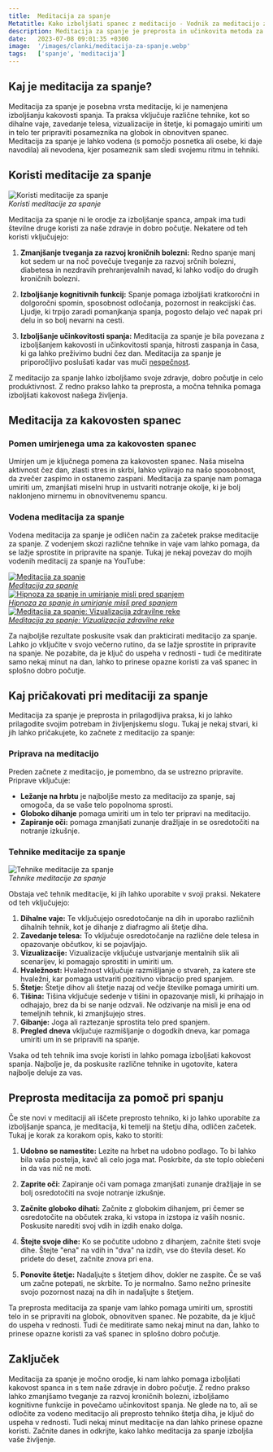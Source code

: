```yaml
---
title:  Meditacija za spanje
Metatitle: Kako izboljšati spanec z meditacijo - Vodnik za meditacijo za spanje
description: Meditacija za spanje je preprosta in učinkovita metoda za izboljšanje spanca. Naša stran vam ponuja vse, kar morate vedeti o meditaciji za spanje, od koristi do tehnik in vodenih meditacij.
date:   2023-07-08 09:01:35 +0300
image:  '/images/clanki/meditacija-za-spanje.webp'
tags:   ['spanje', 'meditacija']
---
```



## Kaj je meditacija za spanje?

Meditacija za spanje je posebna vrsta meditacije, ki je namenjena izboljšanju kakovosti spanja. Ta praksa vključuje različne tehnike, kot so dihalne vaje, zavedanje telesa, vizualizacije in štetje, ki pomagajo umiriti um in telo ter pripraviti posameznika na globok in obnovitven spanec. Meditacija za spanje je lahko vodena (s pomočjo posnetka ali osebe, ki daje navodila) ali nevodena, kjer posameznik sam sledi svojemu ritmu in tehniki.

## Koristi meditacije za spanje

<div class="gallery-box">
  <div class="gallery">
    <img alt="Koristi meditacije za spanje" src="/images/clanki/koristi-meditacije-za-spanje.webp">
  </div>
  <em>Koristi meditacije za spanje</em>
</div>

Meditacija za spanje ni le orodje za izboljšanje spanca, ampak ima tudi številne druge koristi za naše zdravje in dobro počutje. Nekatere od teh koristi vključujejo:

1. **Zmanjšanje tveganja za razvoj kroničnih bolezni:** Redno spanje manj kot sedem ur na noč povečuje tveganje za razvoj srčnih bolezni, diabetesa in nezdravih prehranjevalnih navad, ki lahko vodijo do drugih kroničnih bolezni.

2. **Izboljšanje kognitivnih funkcij:** Spanje pomaga izboljšati kratkoročni in dolgoročni spomin, sposobnost odločanja, pozornost in reakcijski čas. Ljudje, ki trpijo zaradi pomanjkanja spanja, pogosto delajo več napak pri delu in so bolj nevarni na cesti.

3. **Izboljšanje učinkovitosti spanja:** Meditacija za spanje je bila povezana z izboljšanjem kakovosti in učinkovitosti spanja, hitrosti zaspanja in časa, ki ga lahko preživimo budni čez dan. Meditacija za spanje je priporočljivo poslušati kadar vas muči [nespečnost](/nespecnost). 

Z meditacijo za spanje lahko izboljšamo svoje zdravje, dobro počutje in celo produktivnost. Z redno prakso lahko ta preprosta, a močna tehnika pomaga izboljšati kakovost našega življenja.


## Meditacija za kakovosten spanec

### Pomen umirjenega uma za kakovosten spanec

Umirjen um je ključnega pomena za kakovosten spanec. Naša miselna aktivnost čez dan, zlasti stres in skrbi, lahko vplivajo na našo sposobnost, da zvečer zaspimo in ostanemo zaspani. Meditacija za spanje nam pomaga umiriti um, zmanjšati miselni hrup in ustvariti notranje okolje, ki je bolj naklonjeno mirnemu in obnovitvenemu spancu.

### Vodena meditacija za spanje

Vodena meditacija za spanje je odličen način za začetek prakse meditacije za spanje. Z vodenjem skozi različne tehnike in vaje vam lahko pomaga, da se lažje sprostite in pripravite na spanje. Tukaj je nekaj povezav do mojih vodenih meditacij za spanje na YouTube:




<div class="gallery-box">
  <div class="gallery">
    <a href="https://youtu.be/7i2bf9Ditrs"><img alt="Meditacija za spanje" src="/images/clanki/meditacija-za-spanje-yt.webp"><a>
  </div>
  <em><a href="https://youtu.be/7i2bf9Ditrs">Meditacija za spanje</a></em>
</div>



<div class="gallery-box">
  <div class="gallery">
    <a href="https://youtu.be/YoMiJlVi02M"><img alt="Hipnoza za spanje in umirjanje misli pred spanjem" src="/images/clanki/meditacija-spanje-misli-yt.webp"><a>
  </div>
  <em><a href="https://youtu.be/YoMiJlVi02M">Hipnoza za spanje in umirjanje misli pred spanjem</a></em>
</div>


<div class="gallery-box">
  <div class="gallery">
    <a href="https://youtu.be/MijgmvT0Y6Q"><img alt="Meditacija za spanje: Vizualizacija zdravilne reke" src="/images/clanki/meditacija-reka-yt.webp"><a>
  </div>
  <em><a href="https://youtu.be/MijgmvT0Y6Q">Meditacija za spanje: Vizualizacija zdravilne reke</a></em>
</div>


Za najboljše rezultate poskusite vsak dan prakticirati meditacijo za spanje. Lahko jo vključite v svojo večerno rutino, da se lažje sprostite in pripravite na spanje. Ne pozabite, da je ključ do uspeha v rednosti - tudi če meditirate samo nekaj minut na dan, lahko to prinese opazne koristi za vaš spanec in splošno dobro počutje.

## Kaj pričakovati pri meditaciji za spanje

Meditacija za spanje je preprosta in prilagodljiva praksa, ki jo lahko prilagodite svojim potrebam in življenjskemu slogu. Tukaj je nekaj stvari, ki jih lahko pričakujete, ko začnete z meditacijo za spanje:

### Priprava na meditacijo

Preden začnete z meditacijo, je pomembno, da se ustrezno pripravite. Priprave vključuje:

- **Ležanje na hrbtu** je najboljše mesto za meditacijo za spanje, saj omogoča, da se vaše telo popolnoma sprosti.
- **Globoko dihanje** pomaga umiriti um in telo ter pripravi na meditacijo.
- **Zapiranje oči:** pomaga zmanjšati zunanje dražljaje in se osredotočiti na notranje izkušnje.

### Tehnike meditacije za spanje

<div class="gallery-box">
  <div class="gallery">
    <img alt="Tehnike meditacije za spanje" src="/images/clanki/tehnike-meditacije-za-spanje.webp">
  </div>
  <em>Tehnike meditacije za spanje</em>
</div>

Obstaja več tehnik meditacije, ki jih lahko uporabite v svoji praksi. Nekatere od teh vključujejo:

1. **Dihalne vaje:** Te vključujejo osredotočanje na dih in uporabo različnih dihalnih tehnik, kot je dihanje z diafragmo ali štetje diha.
2. **Zavedanje telesa:** To vključuje osredotočanje na različne dele telesa in opazovanje občutkov, ki se pojavljajo.
3. **Vizualizacije:** Vizualizacije vključuje ustvarjanje mentalnih slik ali scenarijev, ki pomagajo sprostiti in umiriti um.
4. **Hvaležnost:** Hvaležnost vključuje razmišljanje o stvareh, za katere ste hvaležni, kar pomaga ustvariti pozitivno vibracijo pred spanjem.
5. **Štetje:** Štetje dihov ali štetje nazaj od večje številke pomaga umiriti um.
6. **Tišina:** Tišina vključuje sedenje v tišini in opazovanje misli, ki prihajajo in odhajajo, brez da bi se nanje odzvali. Ne odzivanje na misli je ena od temeljnih tehnik, ki zmanjšujejo stres.
7. **Gibanje:** Joga ali raztezanje sprostita telo pred spanjem.
8. **Pregled dneva** vključuje razmišljanje o dogodkih dneva, kar pomaga umiriti um in se pripraviti na spanje.

Vsaka od teh tehnik ima svoje koristi in lahko pomaga izboljšati kakovost spanja. Najbolje je, da poskusite različne tehnike in ugotovite, katera najbolje deluje za vas.

## Preprosta meditacija za pomoč pri spanju

Če ste novi v meditaciji ali iščete preprosto tehniko, ki jo lahko uporabite za izboljšanje spanca, je meditacija, ki temelji na štetju diha, odličen začetek. Tukaj je korak za korakom opis, kako to storiti:

1. **Udobno se namestite:** Lezite na hrbet na udobno podlago. To bi lahko bila vaša postelja, kavč ali celo joga mat. Poskrbite, da ste toplo oblečeni in da vas nič ne moti.

2. **Zaprite oči:** Zapiranje oči vam pomaga zmanjšati zunanje dražljaje in se bolj osredotočiti na svoje notranje izkušnje.

3. **Začnite globoko dihati:** Začnite z globokim dihanjem, pri čemer se osredotočite na občutek zraka, ki vstopa in izstopa iz vaših nosnic. Poskusite narediti svoj vdih in izdih enako dolga.

4. **Štejte svoje dihe:** Ko se počutite udobno z dihanjem, začnite šteti svoje dihe. Štejte "ena" na vdih in "dva" na izdih, vse do števila deset. Ko pridete do deset, začnite znova pri ena.

5. **Ponovite štetje:** Nadaljujte s štetjem dihov, dokler ne zaspite. Če se vaš um začne potepati, ne skrbite. To je normalno. Samo nežno prinesite svojo pozornost nazaj na dih in nadaljujte s štetjem.

Ta preprosta meditacija za spanje vam lahko pomaga umiriti um, sprostiti telo in se pripraviti na globok, obnovitven spanec. Ne pozabite, da je ključ do uspeha v rednosti. Tudi če meditirate samo nekaj minut na dan, lahko to prinese opazne koristi za vaš spanec in splošno dobro počutje.


## Zaključek

Meditacija za spanje je močno orodje, ki nam lahko pomaga izboljšati kakovost spanca in s tem naše zdravje in dobro počutje. Z redno prakso lahko zmanjšamo tveganje za razvoj kroničnih bolezni, izboljšamo kognitivne funkcije in povečamo učinkovitost spanja. Ne glede na to, ali se odločite za vodeno meditacijo ali preprosto tehniko štetja diha, je ključ do uspeha v rednosti. Tudi nekaj minut meditacije na dan lahko prinese opazne koristi. Začnite danes in odkrijte, kako lahko meditacija za spanje izboljša vaše življenje.